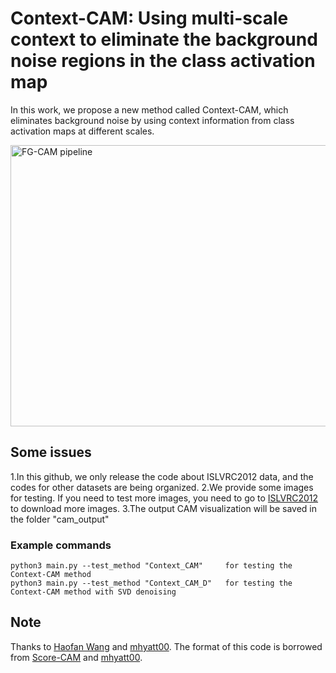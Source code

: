 # Context-CAM: Using multi-scale context to eliminate the background noise regions in the class activation map

In this work, we propose a new method called Context-CAM, which eliminates background noise by using context information from  class activation maps at different scales. 

<img src="pics/pipeline.jpg" width="1200px" height="450px" title="FG-CAM pipeline" alt="FG-CAM pipeline"></img><br/>

## Some issues

1.In this github, we only release the code about ISLVRC2012 data, and the codes for other datasets are being organized.
2.We provide some images for testing. If you need to test more images, you need to go to [ISLVRC2012](https://image-net.org/index.php) to download more images.
3.The output CAM visualization will be saved in the folder "cam_output"

### Example commands
```
python3 main.py --test_method "Context_CAM"     for testing the Context-CAM method
python3 main.py --test_method "Context_CAM_D"   for testing the Context-CAM method with SVD denoising
```

## Note
Thanks to [Haofan Wang](https://github.com/haofanwang/Score-CAM) and [mhyatt00](https://github.com/mhyatt000/layerCAM). The format of this code is borrowed from [Score-CAM](https://github.com/haofanwang/Score-CAM) and  [mhyatt00](https://github.com/mhyatt000/layerCAM).

